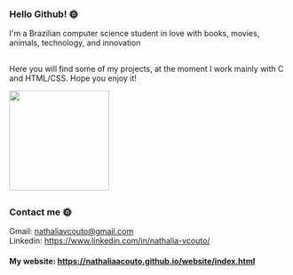 ### Hello Github! 🌞

I'm a Brazilian computer science student in love with books, movies, animals, technology, and innovation 
##
Here you will find some of my projects, at the moment I work mainly with C and HTML/CSS. Hope you enjoy it!

<div>
  <img height="180em" src="https://github-readme-stats.vercel.app/api?username=nathaliaacouto&show_icons=true&theme=midnight-purple&include_all_commits=true&count_private=true"/>
</div>
  
##
  
### Contact me 🌞
  
Gmail: nathaliavcouto@gmail.com <br>
Linkedin: https://www.linkedin.com/in/nathalia-vcouto/


#### My website: https://nathaliaacouto.github.io/website/index.html
